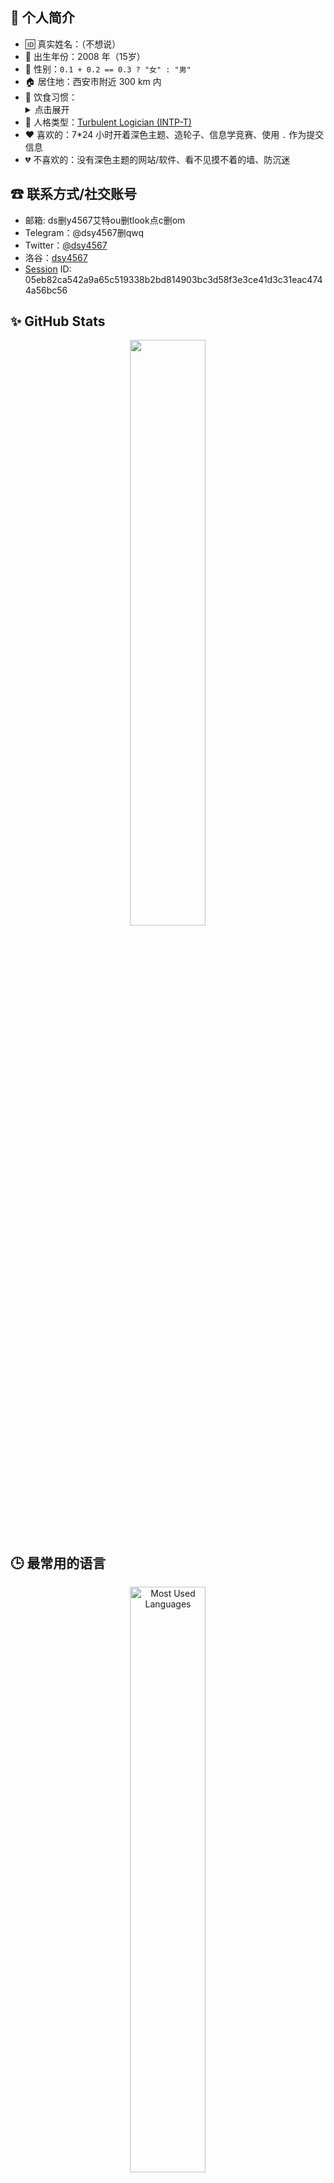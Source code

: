 ## 👋 个人简介

- 🆔 真实姓名：（不想说）
- 🍼 出生年份：2008 年（15岁）
- 🚻 性别：`0.1 + 0.2 == 0.3 ? "女" : "男"`
- 🏠 居住地：西安市附近 300 km 内
- 🍴 饮食习惯：
  <details>
      <summary>点击展开</summary>
      <ul>
          <li>偏重口味</li>
          <li><a href="https://zh.wikipedia.org/zh-cn/%E7%B4%A0%E9%A3%9F%E4%B8%BB%E7%BE%A9#%E7%A8%AE%E9%A1%9E%E3%83%BB%E5%9E%8B%E6%85%8B">蛋奶素主义 + 锅边素食主义</a></li>
          <li>不喜欢碗里出现葱姜蒜和韭菜，洋葱不能太多</li>
          <li>喜欢菌类食物</li>
      </ul>
  </details>
- 🕺 人格类型：[Turbulent Logician (INTP-T)](https://www.16personalities.com/profiles/c55ee084cac53)
- ❤️ 喜欢的：7\*24 小时开着深色主题、造轮子、信息学竞赛、使用 `.` 作为提交信息
- 💔 不喜欢的：没有深色主题的网站/软件、看不见摸不着的墙、防沉迷
 
## ☎ 联系方式/社交账号

- 邮箱: ds删y4567艾特ou删tlook点c删om
- Telegram：@dsy4567删qwq
- Twitter：[@dsy4567](https://twitter.com/dsy4567)
- 洛谷：[dsy4567](https://www.luogu.com.cn/user/776713)
- [Session](https://github.com/oxen-io/session-desktop) ID: 05eb82ca542a9a65c519338b2bd814903bc3d58f3e3ce41d3c31eac4744a56bc56

## ✨ GitHub Stats

<div align="center"><a href="https://github.com/dsy4567"><img alt="" width=49% src="https://github-readme-stats.vercel.app/api?username=dsy4567" /></a></div>

## 🕒 最常用的语言

<div align="center"><a href="https://github.com/dsy4567"><img alt="Most Used Languages" width=49% src="https://github-readme-stats.vercel.app/api/top-langs/?username=dsy4567&theme=default&layout=compact" /></a></div>

## 💪 洛谷贺题情况

<div align="center"><a href="https://www.luogu.com.cn/user/776713"><img alt="洛谷贺题情况" width=49% src="https://luogu-stats-card-swart.vercel.app/practice?id=776713&r=114514" /></a></div>

## 🌱 正在学习
- ![Python](https://img.shields.io/badge/-Python-blue?style=flat-square&logo=Python&logoColor=white)
- ![HTML](https://img.shields.io/badge/-HTML-red?style=flat-square&logo=html5&logoColor=white) ![CSS](https://img.shields.io/badge/-CSS-blue?style=flat-square&logo=css3&logoColor=white) ![JavaScript](https://img.shields.io/badge/-JavaScript-yellow?style=flat-square&logo=JavaScript&logoColor=white) ![TypeScript](https://img.shields.io/badge/-TypeScript-blue?style=flat-square&logo=TypeScript&logoColor=white)
- ![c⺿](https://img.shields.io/badge/-c%E8%89%B9-purple?style=flat-square&logo=cplusplus&logoColor=white)

## 🔧 开发环境
  - 2011 年买的老爷机
    - CPU: [![Intel® Pentium® Processor E5400](https://img.shields.io/badge/-E5400-blue?style=flat-square&logo=intel&logoColor=white)](https://ark.intel.com/content/www/us/en/ark/products/40478/intel-pentium-processor-e5400-2m-cache-2-70-ghz-800-mhz-fsb.html)-
    - 显卡: ![Intel(R) G41 Express Chipset](https://img.shields.io/badge/-G41%20Express%20Chipset-blue?style=flat-square&logo=intel&logoColor=white)
    - 硬盘: 固态 ![ShineDisk M667 120G](https://img.shields.io/badge/-ShineDisk%20M667%20120G-blue?style=flat-square&logo=shinedisk&logoColor=white), 机械 ![WD5000AAKS 08WWPA0 500GB](https://img.shields.io/badge/-WD5000AAKS%2008WWPA0%20500GB-blue?style=flat-square&logo=westerndigital&logoColor=white)
    - 内存: ![2\*2GB](https://img.shields.io/badge/-2*2GB-green?style=flat-square&logoColor=white)
  - 操作系统: [![Windows 10](https://img.shields.io/badge/-Windows_10-0078D6?style=flat-square&logo=windows&logoColor=white)](https://www.microsoft.com/zh-cn/software-download/windows10) [![Windows 11](https://img.shields.io/badge/-Windows_11-0078D6?style=flat-square&logo=windows11&logoColor=white)](https://www.microsoft.com/zh-cn/software-download/windows11) [![deepin](https://img.shields.io/badge/-deepin-0050ff?style=flat-square&logo=deepin&logoColor=white)](https://deepin.org/)
  - 编辑器: [![VSCode](https://img.shields.io/badge/-Visual_Studio_Code-007ACC?style=flat-square&logo=visual-studio-code&logoColor=white)](https://code.visualstudio.com/download) [![Vim](https://img.shields.io/badge/-vim-darkgreen?style=flat-square&logo=vim&logoColor=white)](https://github.com/vim/vim)
  - 其他工具:  [![Git](https://img.shields.io/badge/-Git-F05032?style=flat-square&logo=git&logoColor=white)](https://git-scm.com/) [![Microsoft Edge](https://img.shields.io/badge/-Microsoft%20Edge-0078D6?style=flat-square&logo=microsoftedge&logoColor=white)](https://www.microsoft.com/zh-cn/edge) [![Windows Terminal](https://img.shields.io/badge/-Windows_Terminal-black?style=flat-square&logo=windowsterminal&logoColor=white)](https://learn.microsoft.com/zh-cn/windows/terminal/install) [![Windows Terminal](https://img.shields.io/badge/-Tampermonkey-black?style=flat-square&logo=tampermonkey&logoColor=white)](https://www.tampermonkey.net/)


[![Hits](https://hits.sh/github.com/dsy4567.svg)](https://github.com/dsy4567) [![GitHub User's stars](https://img.shields.io/github/stars/dsy4567?affiliations=OWNER&label=Github%20stars)](https://github.com/dsy4567?tab=repositories&q=&type=source&language=&sort=stargazers)
